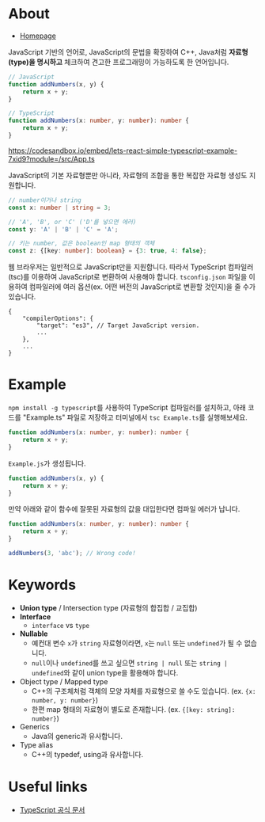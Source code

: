 # About
- [Homepage](https://www.typescriptlang.org/)

JavaScript 기반의 언어로, JavaScript의 문법을 확장하여 C++, Java처럼 **자료형(type)을 명시하고** 체크하여 견고한 프로그래밍이 가능하도록 한 언어입니다.

```typescript
// JavaScript
function addNumbers(x, y) {
    return x + y;
}

// TypeScript
function addNumbers(x: number, y: number): number {
    return x + y;
}
```

<https://codesandbox.io/embed/lets-react-simple-typescript-example-7xid9?module=/src/App.ts>

JavaScript의 기본 자료형뿐만 아니라, 자료형의 조합을 통한 복잡한 자료형 생성도 지원합니다.

```typescript
// number이거나 string
const x: number | string = 3;

// 'A', 'B', or 'C' ('D'를 넣으면 에러)
const y: 'A' | 'B' | 'C' = 'A';

// 키는 number, 값은 boolean인 map 형태의 객체
const z: {[key: number]: boolean} = {3: true, 4: false};
```

웹 브라우저는 일반적으로 JavaScript만을 지원합니다. 따라서 TypeScript 컴파일러(tsc)를 이용하여 JavaScript로 변환하여 사용해야 합니다.
`tsconfig.json` 파일을 이용하여 컴파일러에 여러 옵션(ex. 어떤 버전의 JavaScript로 변환할 것인지)을 줄 수가 있습니다.

```jsonc
{
    "compilerOptions": {
        "target": "es3", // Target JavaScript version.
        ...
    },
    ...
}
```

# Example
`npm install -g typescript`를 사용하여 TypeScript 컴파일러를 설치하고, 아래 코드를 "Example.ts" 파일로 저장하고 터미널에서 `tsc Example.ts`를 실행해보세요.

```typescript
function addNumbers(x: number, y: number): number {
    return x + y;
}
```

`Example.js`가 생성됩니다.

```javascript
function addNumbers(x, y) {
    return x + y;
}
```

만약 아래와 같이 함수에 잘못된 자료형의 값을 대입한다면 컴파일 에러가 납니다.

```typescript
function addNumbers(x: number, y: number): number {
    return x + y;
}

addNumbers(3, 'abc'); // Wrong code!
```

# Keywords
- **Union type** / Intersection type (자료형의 합집합 / 교집합)
- **Interface**
  - `interface` vs `type`
- **Nullable**
  - 예컨대 변수 `x`가 `string` 자료형이라면, `x`는 `null` 또는 `undefined`가 될 수 없습니다.
  - `null`이나 `undefined`를 쓰고 싶으면 `string | null` 또는 `string | undefined`와 같이 union type을 활용해야 합니다.
- Object type / Mapped type
  - C++의 구조체처럼 객체의 모양 자체를 자료형으로 쓸 수도 있습니다. (ex. `{x: number, y: number}`)
  - 한편 map 형태의 자료형이 별도로 존재합니다. (ex. `{[key: string]: number}`)
- Generics
  - Java의 generic과 유사합니다.
- Type alias
  - C++의 typedef, using과 유사합니다.

# Useful links
- [TypeScript 공식 문서](https://www.typescriptlang.org/docs/)
